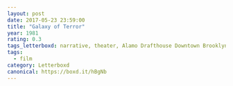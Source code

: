 ```yaml
---
layout: post 
date: 2017-05-23 23:59:00
title: "Galaxy of Terror"
year: 1981
rating: 0.3
tags_letterboxd: narrative, theater, Alamo Drafthouse Downtown Brooklyn, NYC
tags:
  - film
category: Letterboxd
canonical: https://boxd.it/hBgNb
---
```


